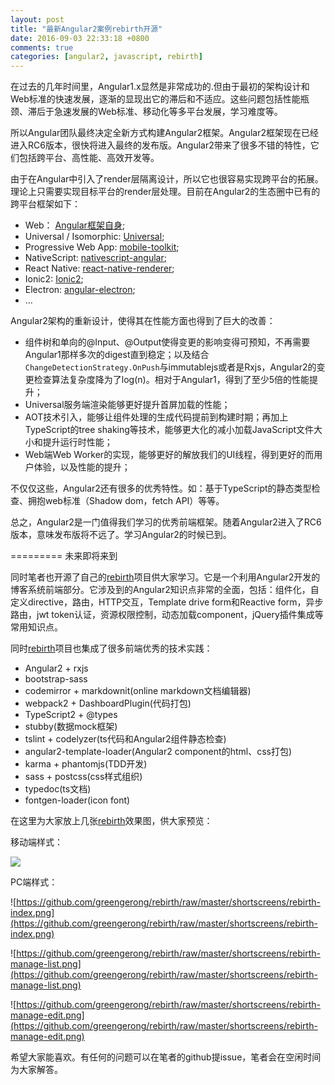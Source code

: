 ```yaml
---
layout: post
title: "最新Angular2案例rebirth开源"
date: 2016-09-03 22:33:18 +0800
comments: true
categories: [angular2, javascript, rebirth]
---
```

在过去的几年时间里，Angular1.x显然是非常成功的.但由于最初的架构设计和Web标准的快速发展，逐渐的显现出它的滞后和不适应。这些问题包括性能瓶颈、滞后于急速发展的Web标准、移动化等多平台发展，学习难度等。

所以Angular团队最终决定全新方式构建Angular2框架。Angular2框架现在已经进入RC6版本，很快将进入最终的发布版。Angular2带来了很多不错的特性，它们包括跨平台、高性能、高效开发等。

由于在Angular中引入了render层隔离设计，所以它也很容易实现跨平台的拓展。理论上只需要实现目标平台的render层处理。目前在Angular2的生态圈中已有的跨平台框架如下：

*	Web： [Angular框架自身](https://angular.io/);
*	Universal / Isomorphic: [Universal](https://universal.angular.io/);
*	Progressive Web App: [mobile-toolkit](https://mobile.angular.io/);
*	NativeScript: [nativescript-angular](https://github.com/NativeScript/nativescript-angular);
* 	React Native: [react-native-renderer](https://github.com/angular/react-native-renderer);
*	Ionic2: [Ionic2](http://ionic.io/2/);
*	Electron: [angular-electron](https://github.com/angular/angular-electron/);
*	...

Angular2架构的重新设计，使得其在性能方面也得到了巨大的改善：

*	组件树和单向的@Input、@Output使得变更的影响变得可预知，不再需要Angular1那样多次的digest直到稳定；以及结合`ChangeDetectionStrategy.OnPush`与immutablejs或者是Rxjs，Angular2的变更检查算法复杂度降为了log(n)。相对于Angular1，得到了至少5倍的性能提升；
*	Universal服务端渲染能够更好提升首屏加载的性能；
*	AOT技术引入，能够让组件处理的生成代码提前到构建时期；再加上TypeScript的tree shaking等技术，能够更大化的减小加载JavaScript文件大小和提升运行时性能；
*	Web端Web Worker的实现，能够更好的解放我们的UI线程，得到更好的而用户体验，以及性能的提升；

不仅仅这些，Angular2还有很多的优秀特性。如：基于TypeScript的静态类型检查、拥抱web标准（Shadow dom，fetch API）等等。

总之，Angular2是一门值得我们学习的优秀前端框架。随着Angular2进入了RC6版本，意味发布版将不远了。学习Angular2的时候已到。

========= 未来即将来到

同时笔者也开源了自己的[rebirth](https://github.com/greengerong/rebirth)项目供大家学习。它是一个利用Angular2开发的博客系统前端部分。它涉及到的Angular2知识点非常的全面，包括：组件化，自定义directive，路由，HTTP交互，Template drive form和Reactive form，异步路由，jwt token认证，资源权限控制，动态加载component，jQuery插件集成等常用知识点。

同时[rebirth](https://github.com/greengerong/rebirth)项目也集成了很多前端优秀的技术实践：

*	Angular2 + rxjs
*	bootstrap-sass
*	codemirror + markdownit(online markdown文档编辑器)
*	webpack2 + DashboardPlugin(代码打包)
* 	TypeScript2 + @types 
*	stubby(数据mock框架)
*	tslint + codelyzer(ts代码和Angular2组件静态检查)
*	angular2-template-loader(Angular2 component的html、css打包)
*	karma + phantomjs(TDD开发)
*	sass + postcss(css样式组织)
*	typedoc(ts文档)
*	fontgen-loader(icon font)

在这里为大家放上几张[rebirth](https://github.com/greengerong/rebirth)效果图，供大家预览：

移动端样式：

<img src="https://cloud.githubusercontent.com/assets/2569893/17268750/bd6fe296-5666-11e6-84e0-c78d9b8c29d2.png"  style="max-width:300px;" />

PC端样式：

![https://github.com/greengerong/rebirth/raw/master/shortscreens/rebirth-index.png](https://github.com/greengerong/rebirth/raw/master/shortscreens/rebirth-index.png)

![https://github.com/greengerong/rebirth/raw/master/shortscreens/rebirth-manage-list.png](https://github.com/greengerong/rebirth/raw/master/shortscreens/rebirth-manage-list.png)

![https://github.com/greengerong/rebirth/raw/master/shortscreens/rebirth-manage-edit.png](https://github.com/greengerong/rebirth/raw/master/shortscreens/rebirth-manage-edit.png)


希望大家能喜欢。有任何的问题可以在笔者的github提issue，笔者会在空闲时间为大家解答。


